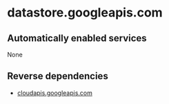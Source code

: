 # datastore.googleapis.com

## Automatically enabled services

None

## Reverse dependencies

* [cloudapis.googleapis.com](../cloudapis.googleapis.com/)
